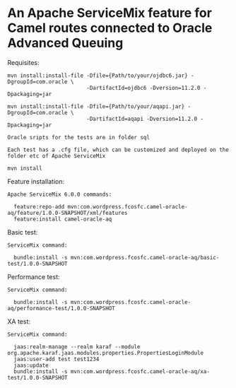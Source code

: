 # An Apache ServiceMix feature for Camel routes connected to Oracle Advanced Queuing

Requisites:

    mvn install:install-file -Dfile={Path/to/your/ojdbc6.jar} -DgroupId=com.oracle \
                             -DartifactId=ojdbc6 -Dversion=11.2.0 -Dpackaging=jar 
                           
    mvn install:install-file -Dfile={Path/to/your/aqapi.jar} -DgroupId=com.oracle \
                             -DartifactId=aqapi -Dversion=11.2.0 -Dpackaging=jar

    Oracle sripts for the tests are in folder sql

    Each test has a .cfg file, which can be customized and deployed on the folder etc of Apache ServiceMix                   

    mvn install
      
Feature installation: 
  
    Apache ServiceMix 6.0.0 commands:
  
      feature:repo-add mvn:com.wordpress.fcosfc.camel-oracle-aq/feature/1.0.0-SNAPSHOT/xml/features
      feature:install camel-oracle-aq
    
Basic test:
    
    ServiceMix command:
    
      bundle:install -s mvn:com.wordpress.fcosfc.camel-oracle-aq/basic-test/1.0.0-SNAPSHOT

Performance test:
    
    ServiceMix command:
    
      bundle:install -s mvn:com.wordpress.fcosfc.camel-oracle-aq/performance-test/1.0.0-SNAPSHOT

XA test:
    
    ServiceMix command:
    
      jaas:realm-manage --realm karaf --module org.apache.karaf.jaas.modules.properties.PropertiesLoginModule
      jaas:user-add test test1234
      jaas:update
      bundle:install -s mvn:com.wordpress.fcosfc.camel-oracle-aq/xa-test/1.0.0-SNAPSHOT
